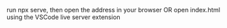 run npx serve, then open the address in your browser
OR open index.html using the VSCode live server extension
